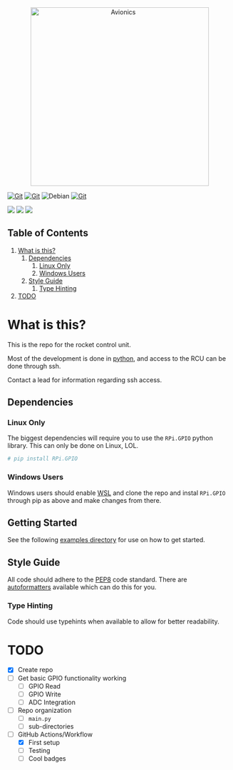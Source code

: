 <div align="middle">
<img alt="Avionics" src="https://user-images.githubusercontent.com/78698227/194972541-2e244866-7485-4ec7-a6b4-b8dcc82c1b35.png" width="400"/>
</div>

<a href="https://docs.python.org/3/reference/" rel="Python 3 Reference">![Git](https://img.shields.io/badge/python-3670A0?style=for-the-badge&logo=python&logoColor=ffdd54)</a>
<a href="https://www.raspberrypi.com/products/raspberry-pi-400/" rel="Python 3 Reference">![Git](https://img.shields.io/badge/-RaspberryPi-C51A4A?style=for-the-badge&logo=Raspberry-Pi)</a>
![Debian](https://img.shields.io/badge/Debian-D70A53?style=for-the-badge&logo=debian&logoColor=white)
<a href="https://github.com/StudentOrganisationForAerospaceResearch/RocketControlUnit.git" rel="GitHub">![Git](https://img.shields.io/badge/git-%23F05033.svg?style=for-the-badge&logo=git&logoColor=white)</a>

![](https://img.shields.io/github/repo-size/StudentOrganisationForAerospaceResearch/RocketControlUnit?label=Size)
![](https://img.shields.io/github/commit-activity/m/StudentOrganisationForAerospaceResearch/RocketControlUnit)
![](https://img.shields.io/github/contributors/StudentOrganisationForAerospaceResearch/RocketControlUnit)

## Table of Contents

1. [What is this?](#what-is-this)
    1. [Dependencies]()
        1. [Linux Only](#linux-only)
        2. [Windows Users](#windows-users)
    2. [Style Guide](#style-guide)
        1. [Type Hinting](#type-hinting)
2. [TODO](#todo)

# What is this?

This is the repo for the rocket control unit.

Most of the development is done in [python](https://www.python.org/download/releases/3.0/),
and access to the RCU can be done through ssh.

Contact a lead for information regarding ssh access.

## Dependencies

### Linux Only

The biggest dependencies will require you to use the `RPi.GPIO` python library.
This can only be done on Linux, LOL.
```bash
# pip install RPi.GPIO
```

### Windows Users

Windows users should enable [WSL](https://learn.microsoft.com/en-us/windows/wsl/install)
and clone the repo and instal `RPi.GPIO` through pip as above and
make changes from there.

## Getting Started

See the following [examples directory](https://sourceforge.net/p/raspberry-gpio-python/wiki/Examples/)
for use on how to get started.

## Style Guide

All code should adhere to the [PEP8](https://peps.python.org/pep-0008/)
code standard.
There are [autoformatters](https://pypi.org/project/autopep8/) available which can do this for you.

### Type Hinting

Code should use typehints when available to allow for better readability.

# TODO

- [x] Create repo
- [ ] Get basic GPIO functionality working
    - [ ] GPIO Read
    - [ ] GPIO Write
    - [ ] ADC Integration
- [ ] Repo organization
    - [ ] `main.py`
    - [ ] sub-directories
- [ ] GitHub Actions/Workflow
    - [x] First setup
    - [ ] Testing
    - [ ] Cool badges
